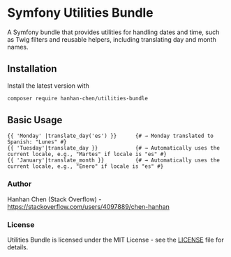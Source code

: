 # Symfony Utilities Bundle

A Symfony bundle that provides utilities for handling dates and time, such as Twig filters and reusable helpers, including translating day and month names.

## Installation

Install the latest version with

```bash
composer require hanhan-chen/utilities-bundle
```

## Basic Usage

````twig
{{ 'Monday' |translate_day('es') }}      {# → Monday translated to Spanish: "Lunes" #}
{{ 'Tuesday'|translate_day }}            {# → Automatically uses the current locale, e.g., "Martes" if locale is "es" #}
{{ 'January'|translate_month }}          {# → Automatically uses the current locale, e.g., "Enero" if locale is "es" #}

````

### Author

Hanhan Chen (Stack Overflow) - <https://stackoverflow.com/users/4097889/chen-hanhan> 

### License

Utilities Bundle is licensed under the MIT License - see the [LICENSE](LICENSE) file for details.